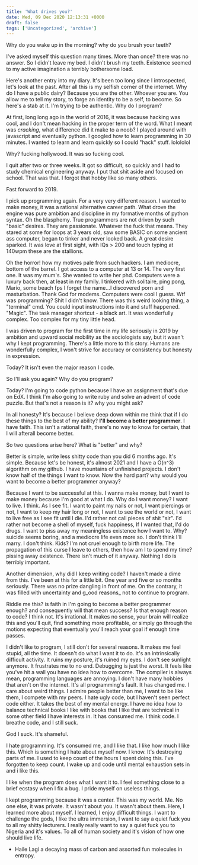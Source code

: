```yaml
---
title: 'What drives you?'
date: Wed, 09 Dec 2020 12:13:31 +0000
draft: false
tags: ['Uncategorized', 'archive']
---
```


Why do you wake up in the morning? why do you brush your teeth?

I've asked myself this question many times. More than once? there was no answer. So I didn't leave my bed. I didn't brush my teeth. Existence seemed to my active imagination a terribly bothersome load.

Here's another entry into my diary. It's been too long since I introspected, let's look at the past. After all this is my selfish corner of the internet. Why do I have a public dairy? Because you are the other. Whoever you are. You allow me to tell my story, to forge an identity to be a self, to become. So here's a stab at it. I'm trying to be authentic. Why do I program?

At first, long long ago in the world of 2016, it was because hacking was cool, and I don't mean hacking in the proper term of the word. What I meant was _cracking_, what difference did it make to a noob? I played around with javascript and eventually python. I googled how to learn programming in 30 minutes. I wanted to learn and learn quickly so I could "hack" stuff. lolololol

Why? fucking hollywood. It was so fucking cool.

I quit after two or three weeks. It got so difficult, so quickly and I had to study chemical engineering anyway. I put that shit aside and focused on school. That was that. I forgot that hobby like so many others.

Fast forward to 2019.

I pick up programming again. For a very very different reason. I wanted to make money, it was a rational alternative career path. What drove the engine was pure ambition and discipline in my formative months of python syntax. Oh the blasphemy. True programmers are not driven by such "basic" desires. They are passionate. Whatever the fuck that means. They stared at some for loops at 3 years old, saw some BASIC on some ancient ass computer, began to tinker and never looked back. A great desire sparked. It was love at first sight, with IQs > 200 and touch typing at 140wpm these are the stallions.

Oh the horror! how my motives pale from such hackers. I am mediocre, bottom of the barrel. I got access to a computer at 13 or 14. The very first one. It was my mum's. She wanted to write her phd. Computers were a luxury back then, at least in my family. I tinkered with solitaire, ping pong, Mario, some beach fps I forget the name...I discovered porn and masturbation. Thank God for modems. Computers were cool I guess. Wtf was programming? Shit I didn't know. There was this weird looking thing, a "terminal" cmd. You could input instructions into it and stuff happened. "Magic". The task manager shortcut - a black art. It was wonderfully complex. Too complex for my tiny little head.

I was driven to program for the first time in my life seriously in 2019 by ambition and upward social mobility as the sociologists say, but it wasn't why I kept programming. There's a little more to this story. Humans are wonderfully complex, I won't strive for accuracy or consistency but honesty in expression.

Today? It isn't even the major reason I code.

So I'll ask you again? Why do you program?

Today? I'm going to code python because I have an assignment that's due on EdX. I think I'm also going to write ruby and solve an advent of code puzzle. But that's not a reason is it? why you might ask?

In all honesty? It's because I believe deep down within me think that if I do these things to the best of my ability? **I'll become a better programmer**. I have faith. This isn't a rational faith, there's no way to know for certain, that I will afterall become better.

So two questions arise here? What is "better" and why?

Better is simple, write less shitty code than you did 6 months ago. It's simple. Because let's be honest, it's almost 2021 and I have a O(n^3) algorithm on my github. I have mountains of unfinished projects. I don't know half of the things I want to know. Now the hard part? why would you want to become a better programmer anyway?

Because I want to be successful at this. I wanna make money, but I want to make money because I'm good at what I do. Why do I want money? I want to live. I think. As I see fit. I want to paint my nails or not, I want piercings or not, I want to keep my hair long or not, I want to see the world or not, I want to live free as I see fit until I die. I'd rather not call pieces of shit "sir". I'd rather not become a shell of myself, fuck happiness, If I wanted that, I'd do drugs. I want to piss away my meaningless existence how I want to. Why? suicide seems boring, and a mediocre life even more so. I don't think I'll marry. I don't think. Kids? I'm not cruel enough to birth more life. The propagation of this curse I leave to others, then how am I to spend my time? pissing away existence. There isn't much of it anyway. Nothing I do is terribly important.

Another dimension, why did I keep writing code? I haven't made a dime from this. I've been at this for a little bit. One year and five or so months seriously. There was no prize dangling in front of me. On the contrary, it was filled with uncertainty and g_ood reasons_ not to continue to program.

Riddle me this? is faith in I'm going to become a better programmer enough? and consequently will that mean success? Is that enough reason to code? I think not. It's irrational. It makes no sense, your brain will realize this and you'll quit, find something more profitable, or simply go through the motions expecting that eventually you'll reach your goal if enough time passes.

I didn't like to program, I still don't for several reasons. It makes me feel stupid, all the time. It doesn't do what I want it to do. It's an intrinsically difficult activity. It ruins my posture, it's ruined my eyes. I don't see sunlight anymore. It frustrates me to no end. Debugging is just the worst. It feels like you've hit a wall you have no idea how to overcome. The compiler is always mean, programming languages are annoying. I don't have many hobbies that aren't on the internet. It's all programming's fault. It has changed me. I care about weird things. I admire people better than me, I want to be like them, I compete with my peers. I hate ugly code, but I haven't seen perfect code either. It takes the best of my mental energy. I have no idea how to balance technical books I like with books that I like that are technical in some other field I have interests in. It has consumed me. I think code. I breathe code, and I still suck.

God I suck. It's shameful.

I hate programming. It's consumed me, and I like that. I like how much I like this. Which is something I hate about myself now. I know. It's destroying parts of me. I used to keep count of the hours I spent doing this. I've forgotten to keep count. I wake up and code until mental exhaustion sets in and i like this.

I like when the program does what I want it to. I feel something close to a brief ecstasy when I fix a bug. I pride myself on useless things.

I kept programming because it was a center. This was my world. Me. No one else, it was private. It wasn't about you. It wasn't about them. Here, I learned more about myself. I learned, I enjoy difficult things. I want to challenge the gods, I like the ultra immersion, I want to say a quiet fuck you to all my shitty lecturers. I really really want to say a quiet fuck you to Nigeria and it's values. To all of human society and it's vision of how one should live life.

*   Haile Lagi a decaying mass of carbon and assorted fun molecules in entropy.